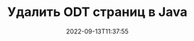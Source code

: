 ---
############################# Static ############################
layout: "auto-gen-merger"
date: 2022-09-13T11:37:55
draft: false
otherformats: otp ott pdf pps ppsx ppt pptx rtf tex vdx vsdm vsdx vssm vssx vstm vstx

############################# Head ############################
head_title: "Удалить ODT страниц в Java"
head_description: "Удалите или удалите одну страницу или набор страниц из файла ODT в Java, изменив порядок страниц с помощью API слияния документов."

############################# Header ############################
title: "Удалить ODT страниц в Java"
description: "Удалите ODT страницы с несколькими строками кода Java."
bg_image: "https://cms.admin.containerize.com/templates/aspose/App_Themes/V3/images/bg/header1.png"
bg_overlay: false
button:
    enable: true
    icon: "fas fa-arrow-down"
    label: "Скачать бесплатную пробную версию"
    link: "https://downloads.groupdocs.com/merger/java"

############################# SubMenu ############################
submenu:
    enable: true

    left:
        img_alt: "GroupDocs.Merger for Java"
        image: "https://cms.admin.containerize.com/templates/groupdocs/images/product-logos/90x90-noborder/groupdocs-merger-java.png"
        product: "GroupDocs.Merger"
        platform: "Java"

    middle:
        button:

            # button loop
            - link: "https://apireference.groupdocs.com/merger/java"
              text: "Справочник по API"

            # button loop
            - link: "https://github.com/groupdocs-merger"
              text: "Примеры кода"

            # button loop
            - link: "https://products.groupdocs.app/merger/family"
              text: "Живые демонстрации"

            # button loop
            - link: "https://purchase.groupdocs.com/pricing/merger/java"
              text: "Цены"

    right:
        link_download: "https://downloads.groupdocs.com/merger"
        link_learn: "https://docs.groupdocs.com/merger/java"
        link_buy: "https://purchase.groupdocs.com"

############################# About ############################
about:
    enable: true
    title: "Об API GroupDocs.Merger for Java"
    content: |
        [GroupDocs.Merger for Java](/ru/merger/java/) предлагает простое решение для безопасного объединения и разделения различных форматов документов, включая PDF, Microsoft Office (Word, Excel, PowerPoint , OneNote), OpenDocument, HTML, изображения и многое другое в приложениях Java. Добавив всего несколько строк кода, можно выполнять несколько операций с документами, например перемещать, удалять, поворачивать, менять местами, извлекать или изменять ориентацию страниц в документах. API слияния документов также поддерживает предварительный просмотр страниц документа в виде изображения для анализа структуры документа, форматирования и содержимого на странице.
        
        API-интерфейсы GroupDocs.Merge хорошо поддерживаются во всех основных операционных системах и версиях Java, включая J2SE 7.0 (1.7), J2SE 8.0 (1.8), Java 10.

############################# Steps ############################
steps:
    enable: true
    title_left: "Удалить ODT файловых страниц в Java"
    content_left: |
        [GroupDocs.Merger for Java](/ru/merger/java/) упрощает для разработчиков Java удаление одной или нескольких определенных страниц в ODT файл, выполнив несколько простых шагов.
        
        * Инициализируйте **RemoveOptions** с номерами страниц, которые необходимо удалить.
        * Создайте новый экземпляр **Merge** и передайте путь к исходному документу в качестве параметра конструктора.
        * Вызовите **removePages** и передайте объект **RemoveOptions**.
        * Вызовите **save** и укажите путь к файлу для сохранения результирующего документа.

    title_right: "Системные Требования"
    content_right: |
        GroupDocs.Merger for Java API поддерживаются на всех основных платформах и операционных системах. Перед выполнением приведенного ниже кода убедитесь, что в вашей системе установлены следующие предварительные компоненты.

        * Операционные системы: Microsoft Windows, Linux, MacOS
        * Среды разработки: NetBeans, IntelliJ IDEA, Eclipse
        * Фреймворки: J2SE 7.0 (1.7), J2SE 8.0 (1.8), Java 10
        * Загрузите последнюю версию GroupDocs.Merger for Java из [Maven](https://repository.groupdocs.com/webapp/#/artifacts/browse/tree/General/repo/com/groupdocs/groupdocs-merger)
         
    code: |
     {{% merger/additional-styles %}}
     {{< merger/code-merger title="Как удалить ODT файловых страниц, используя пример кода Java">}}

        ```java    
        // Удалите ODT файловых страниц с помощью API GroupDocs.Merge
        // Инициализировать класс RemoveOptions с выбранными номерами страниц
        RemoveOptions removeOptions = new RemoveOptions(new int[] { 3, 6 });

        // Создать экземпляр слияния с входным документом ODT
        Merger merger = new Merger("input.odt");

        // Вызвать метод removePages и передать ему объект RemoveOptions
        merger.removePages(removeOptions);
    
        // Вызовите метод сохранения и передайте желаемый путь к файлу, чтобы сохранить выходной документ
        merger.save("output.odt");
        ```
     {{< /merger/code-merger >}}

############################# Demos ############################
demos:
    enable: true
    title: "Живые демонстрации – удаление ODT страниц онлайн"
    content: |
       Удалите ODT файловых страниц прямо сейчас, посетив веб-сайт [GroupDocs.Merger Live Demos](https://products.groupdocs.app/splitter/remove-pages/odt).
       Живая демонстрация имеет следующие преимущества.
        
############################# About Formats ############################
about_formats:
    enable: true

############################# More Formats ############################
more_formats:
    enable: true
    title: "Удалить страницы из других форматов документов"
    content: |
        Java API слияния и разделения документов для форматов файлов и изображений. Удалите некоторые из популярных форматов файлов, как указано ниже.

############################# Back to top ###############################
back_to_top:
    enable: true
---